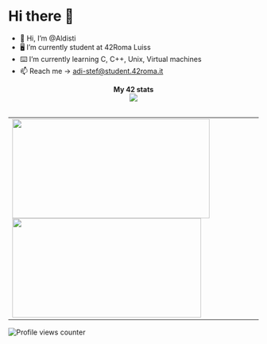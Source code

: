 # Hi there 👋
- 👋 Hi, I’m @Aldisti
- 🖥 I’m currently student at 42Roma Luiss
- ⌨️ I’m currently learning C, C++, Unix, Virtual machines
- 📫 Reach me -> adi-stef@student.42roma.it
<div align="center">
	<table>
		<tr>
			<b>My 42 stats</b></br>
		</tr>
		<tr>
			<a href="https://github.com/Aldisti">
				<img src="https://badge42.vercel.app/api/v2/clhqh0h8h011808n01iu6fcsn/stats?cursusId=21&coalitionId=125">
			</a>
		</tr>
	</table>
	<table>
		<tr>
			<td>
				<a href="https://github.com/Aldisti">
					<img src="https://awesome-github-stats.azurewebsites.net/user-stats/Aldisti?cardType=level&theme=tokyonight" width="397" height="200">
				</a> 
				<a href="https://github.com/Aldisti?tab=repositories">
					<img src="https://github-readme-stats.vercel.app/api/top-langs/?username=Aldisti&layout=compact&theme=tokyonight" width="380" height="200">
				</a>
			</td>
		</tr>
	</table>
</div>

![Profile views counter](https://komarev.com/ghpvc/?username=Aldisti&&style=flat-square)
